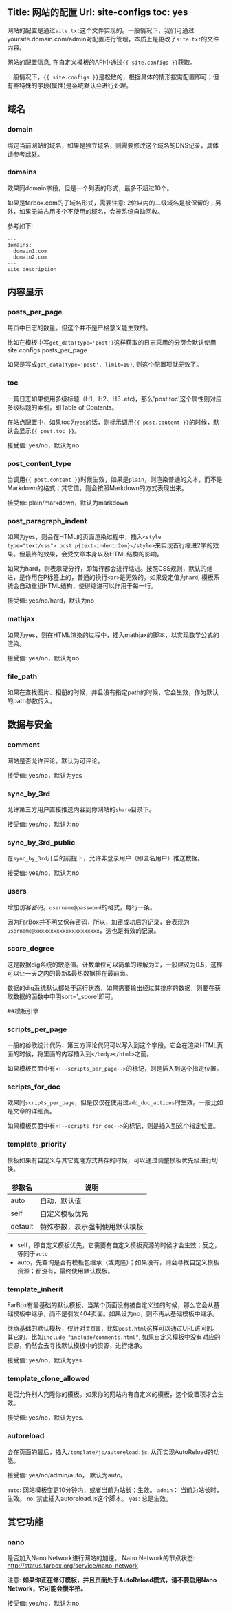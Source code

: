 Title: 网站的配置
Url: site-configs
toc: yes
---

网站的配置是通过`site.txt`这个文件实现的。一般情况下，我们可通过yoursite.domain.com/admin对配置进行管理，本质上是更改了`site.txt`的文件内容。

网站的配置信息, 在自定义模板的API中通过`{{ site.configs }}`获取。

一般情况下，`{{ site.configs }}`是松散的，根据具体的情形按需配置即可；但有些特殊的字段(属性)是系统默认会进行处理。

## 域名

### domain
绑定当前网站的域名，如果是独立域名，则需要修改这个域名的DNS记录，具体请参考[此处](domain)。


### domains
效果同domain字段，但是一个列表的形式，最多不超过10个。

如果是farbox.com的子域名形式，需要注意: 2位以内的二级域名是被保留的；另外，如果无端占用多个不使用的域名，会被系统自动回收。

参考如下:
```
---
domains:
  domain1.com
  domain2.com
---
site description
```

## 内容显示

### posts_per_page

每页中日志的数量。但这个并不是严格意义能生效的。

比如在模板中写`get_data(type='post')`这样获取的日志采用的分页会默认使用site.configs.posts_per_page

如果是写成`get_data(type='post', limit=10)`, 则这个配置项就无效了。


### toc

一篇日志如果使用多级标题（H1、H2、H3 .etc)，那么'post.toc'这个属性则对应多级标题的索引，即Table of Contents。

在站点配置中，如果toc为`yes`的话，则标示调用`{{ post.content }}`的时候，默认会显示`{{ post.toc }}`。

接受值: yes/no，默认为no

### post_content_type

当调用`{{ post.content }}`时候生效，如果是`plain`，则渲染普通的文本，而不是Markdown的格式；其它值，则会按照Markdown的方式表现出来。

接受值: plain/markdown，默认为markdown


### post_paragraph_indent

如果为yes，则会在HTML的页面渲染过程中，插入`<style type="text/css">.post p{text-indent:2em}</style>`来实现首行缩进2字的效果。但最终的效果，会受文章本身以及HTML结构的影响。

如果为hard，则表示硬分行，即每行都会进行缩进。按照CSS规则，默认的缩进，是作用在P标签上的，普通的换行`<br>`是无效的。如果设定值为`hard`, 模板系统会自动重组HTML结构，使得缩进可以作用于每一行。

接受值: yes/no/hard，默认为no


### mathjax

如果为yes，则在HTML渲染的过程中，插入mathjax的脚本，以实现数学公式的渲染。

接受值: yes/no，默认为no


### file_path
如果在查找图片、相册的时候，并且没有指定path的时候，它会生效，作为默认的path参数传入。


## 数据与安全

### comment

网站是否允许评论。默认为可评论。

接受值: yes/no，默认为yes

### sync_by_3rd
允许第三方用户直接推送内容到你网站的`share`目录下。

接受值: yes/no，默认为no

### sync_by_3rd_public

在`sync_by_3rd`开启的前提下，允许非登录用户（即匿名用户）推送数据。

接受值: yes/no，默认为no


### users

增加访客密码。`username@password`的格式，每行一条。

因为FarBox并不明文保存密码，所以，加密成功后的记录，会表现为`username@xxxxxxxxxxxxxxxxxxxxx`，这也是有效的记录。



### score_degree

这是数据dig系统的敏感值。计数单位可以简单的理解为`天`，一般建议为0.5，这样可以让一天之内的最新&最热数据排在最前面。

数据的dig系统默认都处于运行状态，如果需要输出经过其排序的数据，则要在获取数据的函数中申明sort='_score'即可。



##模板引擎


### scripts_per_page

一般的谷歌统计代码、第三方评论代码可以写入到这个字段。它会在渲染HTML页面的时候，将里面的内容插入到`</body></html>`之前。

如果模板页面中有`<!--scripts_per_page-->`的标记，则是插入到这个指定位置。


### scripts_for_doc

效果同`scripts_per_page`，但是仅仅在使用过`add_doc_actions`时生效。一般比如是文章的详细页。

如果模板页面中有`<!--scripts_for_doc-->`的标记，则是插入到这个指定位置。


### template_priority

模板如果有自定义与其它克隆方式共存的时候，可以通过调整模板优先级进行切换。

| 参数名 | 说明 |
| ---- | ---- |
| auto | 自动，默认值 |
| self | 自定义模板优先 |
| default | 特殊参数，表示强制使用默认模板 |

- self，即自定义模板优先，它需要有自定义模板资源的时候才会生效；反之，等同于`auto`
- auto，先查询是否有模板包继承（或克隆）；如果没有，则会寻找自定义模板资源；都没有，最终使用默认模板。


### template_inherit

FarBox有最基础的默认模板，当某个页面没有被自定义过的时候，那么它会从基础模板中继承，而不是引发404页面。如果设为no，则不再从基础模板中继承。

继承基础的默认模板，仅针对`主页面`，比如`post.html`这样可以通过URL访问的。其它的，比如`include "include/comments.html"`, 如果自定义模板中没有对应的资源，仍然会去寻找默认模板中的资源，进行继承。

接受值: yes/no，默认为yes

### template_clone_allowed
是否允许别人克隆你的模板。如果你的网站内有自定义的模板，这个设置项才会生效。

接受值: yes/no，默认为yes.

### autoreload
会在页面的最后，插入`/template/js/autoreload.js`, 从而实现AutoReload的功能。

接受值: yes/no/admin/auto， 默认为auto。

`auto`: 网站模板变更10分钟内，或者当前为站长；生效。
`admin`： 当前为站长时，生效。
`no`: 禁止插入autoreload.js这个脚本。
`yes`: 总是生效。

## 其它功能

### nano
是否加入Nano Network进行网站的加速。 Nano Network的节点状态: <http://status.farbox.org/service/nano-network>

注意: **如果你正在修订模板，并且页面处于AutoReload模式，请不要启用Nano Network，它可能会慢半拍。**

接受值: yes/no，默认为no.


